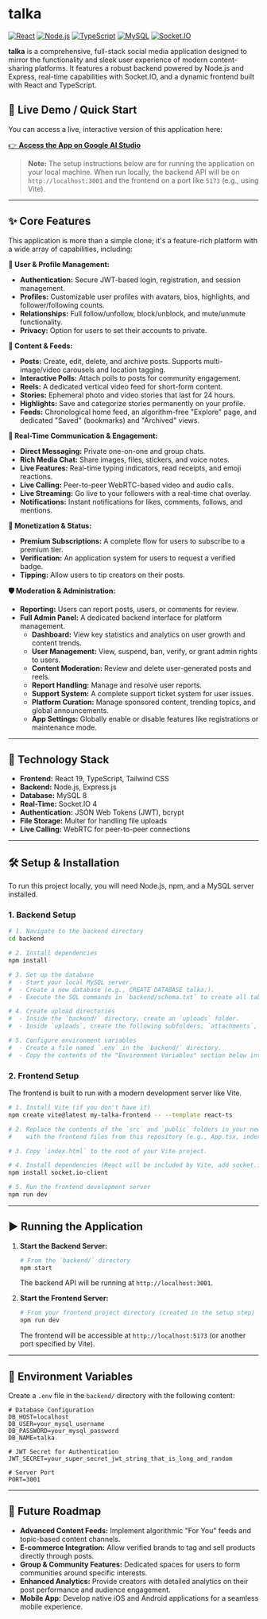# talka

[![React](https://img.shields.io/badge/React-19-blue?logo=react)](https://react.dev/) [![Node.js](https://img.shields.io/badge/Node.js-20.x-green?logo=nodedotjs)](https://nodejs.org/) [![TypeScript](https://img.shields.io/badge/TypeScript-5.x-blue?logo=typescript)](https://www.typescriptlang.org/) [![MySQL](https://img.shields.io/badge/MySQL-8.x-orange?logo=mysql)](https://www.mysql.com/) [![Socket.IO](https://img.shields.io/badge/Socket.IO-4.x-black?logo=socketdotio)](https://socket.io/)

**talka** is a comprehensive, full-stack social media application designed to mirror the functionality and sleek user experience of modern content-sharing platforms. It features a robust backend powered by Node.js and Express, real-time capabilities with Socket.IO, and a dynamic frontend built with React and TypeScript.

## 🚀 Live Demo / Quick Start

You can access a live, interactive version of this application here:

[👉 **Access the App on Google AI Studio**](https://aistudio.google.com/apps/drive/1KuihIX7VVASmNuBjhw-Tf_1M28nVu2_d?showAssistant=true&showPreview=true)

> **Note:** The setup instructions below are for running the application on your local machine. When run locally, the backend API will be on `http://localhost:3001` and the frontend on a port like `5173` (e.g., using Vite).

---

## ✨ Core Features

This application is more than a simple clone; it's a feature-rich platform with a wide array of capabilities, including:

**👤 User & Profile Management:**
*   **Authentication:** Secure JWT-based login, registration, and session management.
*   **Profiles:** Customizable user profiles with avatars, bios, highlights, and follower/following counts.
*   **Relationships:** Full follow/unfollow, block/unblock, and mute/unmute functionality.
*   **Privacy:** Option for users to set their accounts to private.

**📰 Content & Feeds:**
*   **Posts:** Create, edit, delete, and archive posts. Supports multi-image/video carousels and location tagging.
*   **Interactive Polls:** Attach polls to posts for community engagement.
*   **Reels:** A dedicated vertical video feed for short-form content.
*   **Stories:** Ephemeral photo and video stories that last for 24 hours.
*   **Highlights:** Save and categorize stories permanently on your profile.
*   **Feeds:** Chronological home feed, an algorithm-free "Explore" page, and dedicated "Saved" (bookmarks) and "Archived" views.

**💬 Real-Time Communication & Engagement:**
*   **Direct Messaging:** Private one-on-one and group chats.
*   **Rich Media Chat:** Share images, files, stickers, and voice notes.
*   **Live Features:** Real-time typing indicators, read receipts, and emoji reactions.
*   **Live Calling:** Peer-to-peer WebRTC-based video and audio calls.
*   **Live Streaming:** Go live to your followers with a real-time chat overlay.
*   **Notifications:** Instant notifications for likes, comments, follows, and mentions.

**💎 Monetization & Status:**
*   **Premium Subscriptions:** A complete flow for users to subscribe to a premium tier.
*   **Verification:** An application system for users to request a verified badge.
*   **Tipping:** Allow users to tip creators on their posts.

**🛡️ Moderation & Administration:**
*   **Reporting:** Users can report posts, users, or comments for review.
*   **Full Admin Panel:** A dedicated backend interface for platform management.
    *   **Dashboard:** View key statistics and analytics on user growth and content trends.
    *   **User Management:** View, suspend, ban, verify, or grant admin rights to users.
    *   **Content Moderation:** Review and delete user-generated posts and reels.
    *   **Report Handling:** Manage and resolve user reports.
    *   **Support System:** A complete support ticket system for user issues.
    *   **Platform Curation:** Manage sponsored content, trending topics, and global announcements.
    *   **App Settings:** Globally enable or disable features like registrations or maintenance mode.

---

## 🔧 Technology Stack

*   **Frontend:** React 19, TypeScript, Tailwind CSS
*   **Backend:** Node.js, Express.js
*   **Database:** MySQL 8
*   **Real-Time:** Socket.IO 4
*   **Authentication:** JSON Web Tokens (JWT), bcrypt
*   **File Storage:** Multer for handling file uploads
*   **Live Calling:** WebRTC for peer-to-peer connections

---

## 🛠️ Setup & Installation

To run this project locally, you will need Node.js, npm, and a MySQL server installed.

### 1. Backend Setup

```bash
# 1. Navigate to the backend directory
cd backend

# 2. Install dependencies
npm install

# 3. Set up the database
#  - Start your local MySQL server.
#  - Create a new database (e.g., CREATE DATABASE talka;).
#  - Execute the SQL commands in `backend/schema.txt` to create all tables.

# 4. Create upload directories
#  - Inside the `backend/` directory, create an `uploads` folder.
#  - Inside `uploads`, create the following subfolders: `attachments`, `carousel`, `stickers`, `audio`. This is where user and admin uploaded content will be stored.

# 5. Configure environment variables
#  - Create a file named `.env` in the `backend/` directory.
#  - Copy the contents of the "Environment Variables" section below into it and fill in your details.
```

### 2. Frontend Setup

The frontend is built to run with a modern development server like Vite.

```bash
# 1. Install Vite (if you don't have it)
npm create vite@latest my-talka-frontend -- --template react-ts

# 2. Replace the contents of the `src` and `public` folders in your new Vite project
#    with the frontend files from this repository (e.g., App.tsx, index.tsx, components/, etc.).

# 3. Copy `index.html` to the root of your Vite project.

# 4. Install dependencies (React will be included by Vite, add socket.io-client)
npm install socket.io-client

# 5. Run the frontend development server
npm run dev
```

---

## ▶️ Running the Application

1.  **Start the Backend Server:**
    ```bash
    # From the `backend/` directory
    npm start
    ```
    The backend API will be running at `http://localhost:3001`.

2.  **Start the Frontend Server:**
    ```bash
    # From your frontend project directory (created in the setup step)
    npm run dev
    ```
    The frontend will be accessible at `http://localhost:5173` (or another port specified by Vite).

---

## 🤫 Environment Variables

Create a `.env` file in the `backend/` directory with the following content:

```env
# Database Configuration
DB_HOST=localhost
DB_USER=your_mysql_username
DB_PASSWORD=your_mysql_password
DB_NAME=talka

# JWT Secret for Authentication
JWT_SECRET=your_super_secret_jwt_string_that_is_long_and_random

# Server Port
PORT=3001
```

---

## 🚀 Future Roadmap

*   **Advanced Content Feeds:** Implement algorithmic "For You" feeds and topic-based content channels.
*   **E-commerce Integration:** Allow verified brands to tag and sell products directly through posts.
*   **Group & Community Features:** Dedicated spaces for users to form communities around specific interests.
*   **Enhanced Analytics:** Provide creators with detailed analytics on their post performance and audience engagement.
*   **Mobile App:** Develop native iOS and Android applications for a seamless mobile experience.